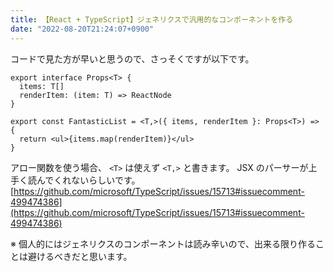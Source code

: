 ```yaml
---
title: 【React + TypeScript】ジェネリクスで汎用的なコンポーネントを作る
date: "2022-08-20T21:24:07+0900"
---
```


コードで見た方が早いと思うので、さっそくですが以下です。

```tsx
export interface Props<T> {
  items: T[]
  renderItem: (item: T) => ReactNode
}

export const FantasticList = <T,>({ items, renderItem }: Props<T>) => {
  return <ul>{items.map(renderItem)}</ul>
}
```

アロー関数を使う場合、 `<T>` は使えず `<T,>` と書きます。 JSX のパーサーが上手く読んでくれないらしいです。 [https://github.com/microsoft/TypeScript/issues/15713#issuecomment-499474386](https://github.com/microsoft/TypeScript/issues/15713#issuecomment-499474386)

※ 個人的にはジェネリクスのコンポーネントは読み辛いので、出来る限り作ることは避けるべきだと思います。
